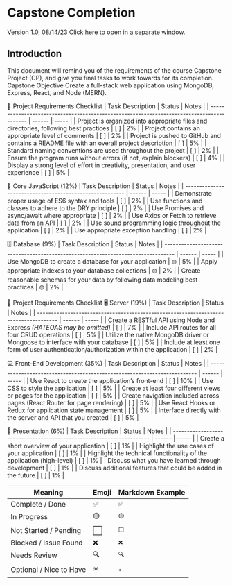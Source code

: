 # Capstone Completion
Version 1.0, 08/14/23
Click here to open in a separate window.

## Introduction
This document will remind you of the requirements of the course Capstone Project (CP), and give you final tasks to work towards for its completion.
Capstone Objective
Create a full-stack web application using MongoDB, Express, React, and Node (MERN).



🧾 Project Requirements Checklist
| Task Description                                                                           | Status | Notes |
| ------------------------------------------------------------------------------------------ | ------ | ----- |
| Project is organized into appropriate files and directories, following best practices      | [ ]    | 2%    |
| Project contains an appropriate level of comments                                          | [ ]    | 2%    |
| Project is pushed to GitHub and contains a README file with an overall project description | [ ]    | 5%    |
| Standard naming conventions are used throughout the project                                | [ ]    | 2%    |
| Ensure the program runs without errors (if not, explain blockers)                          | [ ]    | 4%    |
| Display a strong level of effort in creativity, presentation, and user experience          | [ ]    | 5%    |


💛 Core JavaScript (12%)
| Task Description                                         | Status | Notes |
| -------------------------------------------------------- | ------ | ----- |
| Demonstrate proper usage of ES6 syntax and tools         | [ ]    | 2%    |
| Use functions and classes to adhere to the DRY principle | [ ]    | 2%    |
| Use Promises and async/await where appropriate           | [ ]    | 2%    |
| Use Axios or Fetch to retrieve data from an API          | [ ]    | 2%    |
| Use sound programming logic throughout the application   | [ ]    | 2%    |
| Use appropriate exception handling                       | [ ]    | 2%    |

🗄️ Database (9%)
| Task Description                                                                  | Status | Notes |
| --------------------------------------------------------------------------------- | ------ | ----- |
| Use MongoDB to create a database for your application                             | `🟡`     | 5%    |
| Apply appropriate indexes to your database collections                            | `🟡`     | 2%    |
| Create reasonable schemas for your data by following data modeling best practices | `🟡`    | 2%    |


🧾 Project Requirements Checklist
🖥️ Server (19%)
| Task Description                                                                      | Status | Notes |
| ------------------------------------------------------------------------------------- | ------ | ----- |
| Create a RESTful API using Node and Express *(HATEOAS may be omitted)*                | [ ]    | 7%    |
| Include API routes for all four CRUD operations                                       | [ ]    | 5%    |
| Utilize the native MongoDB driver or Mongoose to interface with your database         | [ ]    | 5%    |
| Include at least one form of user authentication/authorization within the application | [ ]    | 2%    |

💻 Front-End Development (35%)
| Task Description                                                          | Status | Notes |
| ------------------------------------------------------------------------- | ------ | ----- |
| Use React to create the application’s front-end                           | [ ]    | 10%   |
| Use CSS to style the application                                          | [ ]    | 5%    |
| Create at least four different views or pages for the application         | [ ]    | 5%    |
| Create navigation included across pages (React Router for page rendering) | [ ]    | 5%    |
| Use React Hooks or Redux for application state management                 | [ ]    | 5%    |
| Interface directly with the server and API that you created               | [ ]    | 5%    |

🎤 Presentation (6%)
| Task Description                                                      | Status | Notes |
| --------------------------------------------------------------------- | ------ | ----- |
| Create a short overview of your application                           | [ ]    | 1%    |
| Highlight the use cases of your application                           | [ ]    | 1%    |
| Highlight the technical functionality of the application (high-level) | [ ]    | 1%    |
| Discuss what you have learned through development                     | [ ]    | 1%    |
| Discuss additional features that could be added in the future         | [ ]    | 1%    |


| Meaning                 | Emoji | Markdown Example |
| ----------------------- | ----- | ---------------- |
| Complete / Done         | ✅     | `✅`              |
| In Progress             | 🟡    | `🟡`             |
| Not Started / Pending   | ⬜     | `⬜`              |
| Blocked / Issue Found   | ❌     | `❌`              |
| Needs Review            | 🔍    | `🔍`             |
| Optional / Nice to Have | ✴️    | `✴️`             |

